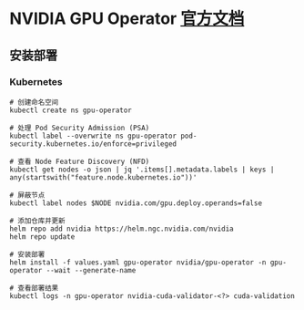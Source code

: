 # NVIDIA GPU Operator [官方文档](https://docs.nvidia.com/datacenter/cloud-native/gpu-operator/latest/getting-started.html)

## 安装部署

### Kubernetes

```shell
# 创建命名空间
kubectl create ns gpu-operator

# 处理 Pod Security Admission (PSA)
kubectl label --overwrite ns gpu-operator pod-security.kubernetes.io/enforce=privileged

# 查看 Node Feature Discovery (NFD) 
kubectl get nodes -o json | jq '.items[].metadata.labels | keys | any(startswith("feature.node.kubernetes.io"))'

# 屏蔽节点
kubectl label nodes $NODE nvidia.com/gpu.deploy.operands=false

# 添加仓库并更新
helm repo add nvidia https://helm.ngc.nvidia.com/nvidia
helm repo update

# 安装部署
helm install -f values.yaml gpu-operator nvidia/gpu-operator -n gpu-operator --wait --generate-name

# 查看部署结果
kubectl logs -n gpu-operator nvidia-cuda-validator-<?> cuda-validation
```

